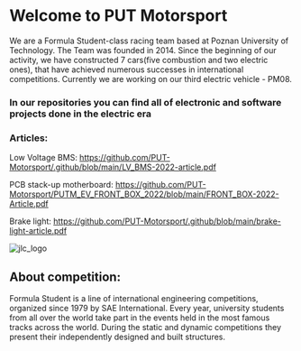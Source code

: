 # Welcome to PUT Motorsport 
We are a Formula Student-class racing team based at Poznan University of Technology. 
The Team was founded in 2014. Since the beginning of our activity, we have constructed 7 cars(five combustion and two electric ones), that have achieved
numerous successes in international competitions. Currently we are working on our third electric vehicle - PM08.
### In our repositories you can find all of electronic and software projects done in the electric era

### Articles:
Low Voltage BMS: https://github.com/PUT-Motorsport/.github/blob/main/LV_BMS-2022-article.pdf

PCB stack-up motherboard: https://github.com/PUT-Motorsport/PUTM_EV_FRONT_BOX_2022/blob/main/FRONT_BOX-2022-Article.pdf

Brake light: https://github.com/PUT-Motorsport/.github/blob/main/brake-light-article.pdf


![jlc_logo](https://user-images.githubusercontent.com/64833115/151148853-b9bbe78f-4eaf-4f40-9f04-2636bd68fd7f.png)

## About competition:
Formula Student is a line of international engineering competitions, organized
since 1979 by SAE International. Every year, university students from all over
the world take part in the events held in the most famous tracks across the world. During the static and dynamic
competitions they present their independently designed and built
structures.


<!--

**Here are some ideas to get you started:**

🙋‍♀️ A short introduction - what is your organization all about?
🌈 Contribution guidelines - how can the community get involved?
👩‍💻 Useful resources - where can the community find your docs? Is there anything else the community should know?
🍿 Fun facts - what does your team eat for breakfast?
🧙 Remember, you can do mighty things with the power of [Markdown](https://docs.github.com/github/writing-on-github/getting-started-with-writing-and-formatting-on-github/basic-writing-and-formatting-syntax)
-->
